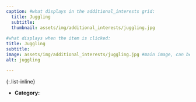 ```yaml
---
caption: #what displays in the additional_interests grid:
  title: Juggling
  subtitle:
  thumbnail: assets/img/additional_interests/juggling.jpg
  
#what displays when the item is clicked:
title: Juggling
subtitle:
image: assets/img/additional_interests/juggling.jpg #main image, can be a link or a file in assets/img/portfolio
alt: juggling

---
```




{:.list-inline} 
- **Category:**